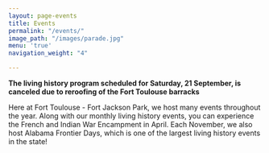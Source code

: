 ```yaml
---
layout: page-events
title: Events
permalink: "/events/"
image_path: "/images/parade.jpg"
menu: 'true'
navigation_weight: "4"

---
```

**The living history program scheduled for Saturday, 21 September, is canceled due to reroofing of the Fort Toulouse barracks**

Here at Fort Toulouse - Fort Jackson Park, we host many events throughout the year. Along with our monthly living history events, you can experience the French and Indian War Encampment in April. Each November, we also host Alabama Frontier Days, which is one of the largest living history events in the state!